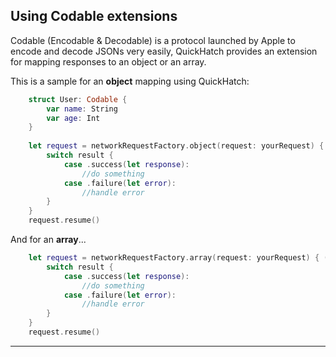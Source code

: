 ## **Using Codable extensions**

Codable (Encodable & Decodable) is a protocol launched by Apple to encode and decode JSONs very easily, 
QuickHatch provides an extension for mapping responses to an object or an array.

This is a sample for an **object** mapping using QuickHatch:

```swift
	struct User: Codable {
		var name: String
		var age: Int
	}
	
	let request = networkRequestFactory.object(request: yourRequest) { (result: Result<Response<User>, Error>) in 
		switch result {
			case .success(let response):
				//do something
			case .failure(let error):
				//handle error
		}
	}
	request.resume()
```

And for an **array**...
```swift
	let request = networkRequestFactory.array(request: yourRequest) { (result: Result<Response<[User]>, Error>) in 
		switch result {
			case .success(let response):
				//do something
			case .failure(let error):
				//handle error
		}
	}
	request.resume()
```

---
